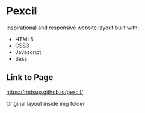 # Pexcil

Inspirational and responsive website layout built with:

* HTML5
* CSS3
* Javascript
* Sass

## Link to Page

https://rodsup.github.io/pexcil/

Original layout inside img folder
